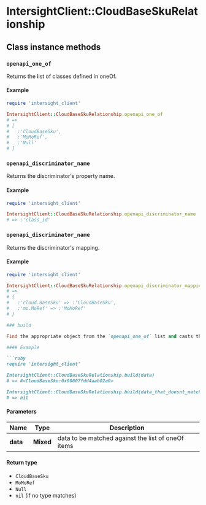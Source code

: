 # IntersightClient::CloudBaseSkuRelationship

## Class instance methods

### `openapi_one_of`

Returns the list of classes defined in oneOf.

#### Example

```ruby
require 'intersight_client'

IntersightClient::CloudBaseSkuRelationship.openapi_one_of
# =>
# [
#   :'CloudBaseSku',
#   :'MoMoRef',
#   :'Null'
# ]
```

### `openapi_discriminator_name`

Returns the discriminator's property name.

#### Example

```ruby
require 'intersight_client'

IntersightClient::CloudBaseSkuRelationship.openapi_discriminator_name
# => :'class_id'
```

### `openapi_discriminator_name`

Returns the discriminator's mapping.

#### Example

```ruby
require 'intersight_client'

IntersightClient::CloudBaseSkuRelationship.openapi_discriminator_mapping
# =>
# {
#   :'cloud.BaseSku' => :'CloudBaseSku',
#   :'mo.MoRef' => :'MoMoRef'
# }

### build

Find the appropriate object from the `openapi_one_of` list and casts the data into it.

#### Example

```ruby
require 'intersight_client'

IntersightClient::CloudBaseSkuRelationship.build(data)
# => #<CloudBaseSku:0x00007fdd4aab02a0>

IntersightClient::CloudBaseSkuRelationship.build(data_that_doesnt_match)
# => nil
```

#### Parameters

| Name | Type | Description |
| ---- | ---- | ----------- |
| **data** | **Mixed** | data to be matched against the list of oneOf items |

#### Return type

- `CloudBaseSku`
- `MoMoRef`
- `Null`
- `nil` (if no type matches)

